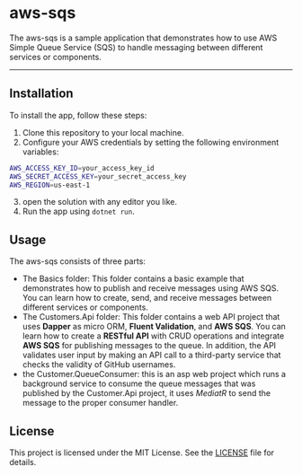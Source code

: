 # aws-sqs
The aws-sqs is a sample application that demonstrates how to use AWS Simple Queue Service (SQS) 
to handle messaging between different services or components.

---

## Installation

To install the app, follow these steps:

1. Clone this repository to your local machine.
2. Configure your AWS credentials by setting the following environment variables:
``` bash
AWS_ACCESS_KEY_ID=your_access_key_id
AWS_SECRET_ACCESS_KEY=your_secret_access_key
AWS_REGION=us-east-1
```
3. open the solution with any editor you like.
4. Run the app using `dotnet run`.

## Usage

The aws-sqs consists of three parts:

- The Basics folder: This folder contains a basic example that demonstrates how to publish and receive messages using AWS SQS. You can learn how to create, send, and receive messages between different services or components.
- The Customers.Api folder: This folder contains a web API project that uses **Dapper** as micro ORM, **Fluent Validation**, and **AWS SQS**. You can learn how to create a **RESTful API** with CRUD operations and integrate **AWS SQS** for publishing messages to the queue. In addition, the API validates user input by making an API call to a third-party service that checks the validity of GitHub usernames.
- the Customer.QueueConsumer: this is an asp web project which runs a background service to consume the queue messages that was published by the Customer.Api project, it uses *MediatR* to send the message to the proper consumer handler.


## License

This project is licensed under the MIT License. See the [LICENSE](LICENSE) file for details.
